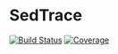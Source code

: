 # SedTrace

[![Build Status](https://github.com/JianghuiDu/SedTrace.jl/workflows/CI/badge.svg)](https://github.com/JianghuiDu/SedTrace.jl/actions)
[![Coverage](https://codecov.io/gh/JianghuiDu/SedTrace.jl/branch/master/graph/badge.svg)](https://codecov.io/gh/JianghuiDu/SedTrace.jl)
